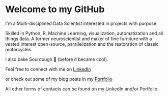 
# Welcome to my GitHub

I'm a Multi-disciplined Data Scientist interested in projects with purpose. 

Skilled in Python, R, Machine Learning, visualization, automatization and all things data. A former neuroscientist and maker of fine furniture with a vested interest open-source, parallelization and the restoration of classic motorcycles. 

I also bake Sourdough 🍞 (before it became cool).

Feel free to connect with me on [LinkedIn](https://www.linkedin.com/in/alex-kaiser-ds/)

or check out some of my blog posts in my [Portfolio](https://alexkaiser.dev/)

All other forms of contacts can be found on my LinkedIn and/or Portfolio.


